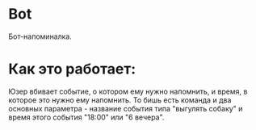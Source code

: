 # Bot
Бот-напоминалка.

# Как это работает:
 Юзер вбивает событие, о котором ему нужно напомнить, и время, в которое это нужно ему напомнить. То бишь есть команда и два основных параметра - название события типа "выгулять собаку" и время этого события "18:00" или "6 вечера".
